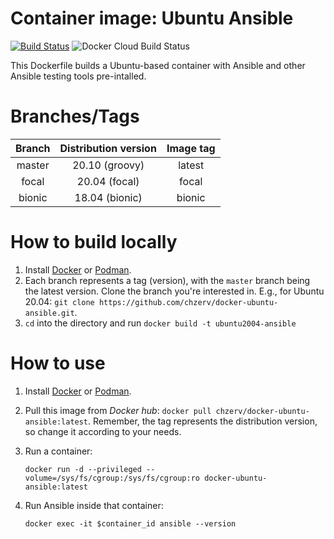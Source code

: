 # Container image: Ubuntu Ansible

[![Build Status](https://travis-ci.com/chzerv/docker-ubuntu-ansible.svg?branch=master)](https://travis-ci.com/chzerv/docker-ubuntu-ansible)
![Docker Cloud Build Status](https://img.shields.io/docker/cloud/build/chzerv/docker-ubuntu-ansible)

This Dockerfile builds a Ubuntu-based container with Ansible and other Ansible testing tools pre-intalled.

# Branches/Tags

| Branch | Distribution version | Image tag |
| :----: | :------------------: | :-------: |
| master | 20.10 (groovy)       | latest    |
| focal  | 20.04 (focal)        | focal     |
| bionic | 18.04 (bionic)       | bionic    |

# How to build locally

1. Install [Docker](https://docs.docker.com/engine/install/) or [Podman](https://podman.io/getting-started/installation.html).
2. Each branch represents a tag (version), with the `master` branch being the latest version. Clone the branch you're interested in. E.g., for Ubuntu 20.04: `git clone https://github.com/chzerv/docker-ubuntu-ansible.git`.
3. `cd` into the directory and run `docker build -t ubuntu2004-ansible`

# How to use

1. Install [Docker](https://docs.docker.com/engine/install/) or [Podman](https://podman.io/getting-started/installation.html).
2. Pull this image from _Docker hub_: `docker pull chzerv/docker-ubuntu-ansible:latest`. Remember, the tag represents the distribution version, so change it according to your needs.
3. Run a container:

   ```shell
   docker run -d --privileged --volume=/sys/fs/cgroup:/sys/fs/cgroup:ro docker-ubuntu-ansible:latest
   ```

4. Run Ansible inside that container:

   ```shell
   docker exec -it $container_id ansible --version
   ```
